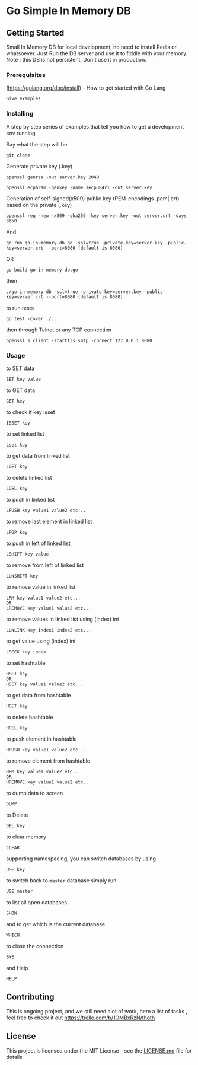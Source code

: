 # Go Simple In Memory DB

## Getting Started

Small In Memory DB for local development, no need to install Redis or whatsoever.
Just Run the DB server and use it to fiddle with your memory.
Note : this DB is not persistent, Don't use it in production.

### Prerequisites

(https://golang.org/doc/install) - How to get started with Go Lang

```
Give examples
```

### Installing

A step by step series of examples that tell you how to get a development env running

Say what the step will be

```
git clone 
```

Generate private key (.key)

```
openssl genrsa -out server.key 2048

openssl ecparam -genkey -name secp384r1 -out server.key
```

Generation of self-signed(x509) public key (PEM-encodings .pem|.crt) based on the private (.key)

```
openssl req -new -x509 -sha256 -key server.key -out server.crt -days 3650
```

And 

```
go run go-in-memory-db.go -ssl=true -private-key=server.key -public-key=server.crt --port=8080 (default is 8080)
```
OR
```
go build go-in-memory-db.go
```
then 
```
./go-in-memory-db -ssl=true -private-key=server.key -public-key=server.crt --port=8080 (default is 8080)
```

to run tests

```
go test -cover ./...
```


then through Telnet or any TCP connection
```
openssl s_client -starttls smtp -connect 127.0.0.1:8080
```
### Usage
to SET data 
```
SET key value
```

to GET data
```
GET key
```


to check if key isset
```
ISSET key
```

to set linked list
```
Lset key
```

to get data from linked list
```
LGET key
```

to delete linked list
```
LDEL key
```

to push in linked list
```
LPUSH key value1 value2 etc...
```

to remove last element in linked list 
```
LPOP key
```

to push in left of linked list 
```
LSHIFT key value
```

to remove from left of linked list 
```
LUNSHIFT key
```

to remove value in linked list 
```
LRM key value1 value2 etc...
OR
LREMOVE key value1 value2 etc...
```

to remove values in linked list using (index) int
```
LUNLINK key index1 index2 etc...
```

to get value using (index) int
```
LSEEK key index
```
to set hashtable
 ```
 HSET key 
 OR 
 HSET key value1 value2 etc...
 ```

 to get data from hashtable
 ```
 HGET key
 ```

 to delete hashtable
 ```
 HDEL key
 ```

 to push element in hashtable 
 ```
 HPUSH key value1 value2 etc...
 ```

 to remove element from hashtable
 ```
 HRM key value1 value2 etc...
 OR
 HREMOVE key value1 value2 etc...
 ```
to dump data to screen
```
DUMP
```

to Delete
```
DEL key
```

to clear memory
```
CLEAR
```

supporting namespacing, you can switch databases by using
```
USE key
```
to switch back to `master` database simply run
```
USE master
```

to list all open databases
```
SHOW 
```

and to get which is the current database
```
WHICH
``` 

to close the connection
```
BYE
```
and Help
```
HELP
```

## Contributing
This is ongoing project, and we still need alot of work, here a list of tasks , feel free to check it out https://trello.com/b/1OMBxRzN/thoth


## License

This project is licensed under the MIT License - see the [LICENSE.md](LICENSE.md) file for details
